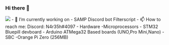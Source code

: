 ### Hi there 👋
<a href="https://discord.gg/uBy4QbK" alt="Contributors">
        <img src="https://img.shields.io/discord/464335624837791744?label=Community%20Discord&logo=discord&style=for-the-badge" /></a>
- 🔭 I’m currently working on - SAMP Discord bot Filterscript
- 📫 How to reach me: Discord: N4r35h#4097
- Hardware 
  -Microprocessors
    - STM32 Bluepill devboard
    - Arduino ATMega32 Based boards (UNO,Pro Mini,Nano)
  - SBC
    -Orange Pi Zero (256MB)




